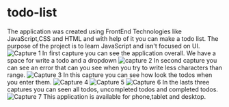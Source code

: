 # todo-list 
The application was created using FrontEnd Technologies like JavaScript,CSS and HTML and with help of it you can make a todo list. The purpose of the project is to learn JavaScript and isn't focused on UI.
![Capture 1](https://user-images.githubusercontent.com/105125052/198894074-c8e5c9e1-bb4d-4ee6-8225-2e0d045c6450.JPG)
In first capture you can see the application overall. We have a space for write a todo and  a dropdown 
![capture 2](https://user-images.githubusercontent.com/105125052/198894224-8600c7fd-4910-4eaf-8f68-a0cb30c47458.JPG)
In second capture you can see an error that can you see when you try to write less characters than range.
![Capture 3](https://user-images.githubusercontent.com/105125052/198894079-98a7c791-81e9-45fa-b977-0e2534fcc586.JPG)
In this capture you can see how look the todos when you enter them.
![Capture 4](https://user-images.githubusercontent.com/105125052/198894080-21347373-6125-4e6b-9baf-625b97c4738d.JPG)
![Capture 5](https://user-images.githubusercontent.com/105125052/198894082-78380fea-bb5e-4977-9555-d226c6aba11f.JPG)
![Capture 6](https://user-images.githubusercontent.com/105125052/198894474-0e67a0c0-316d-4463-81cf-333e4516f97c.JPG)
In the lasts three captures you can seen all todos, uncompleted todos and completed todos.
![Capture 7](https://user-images.githubusercontent.com/105125052/199082128-3cf89d32-c82c-423b-9e08-1d409aa7cf6c.JPG)
This application is available for phone,tablet and desktop.
